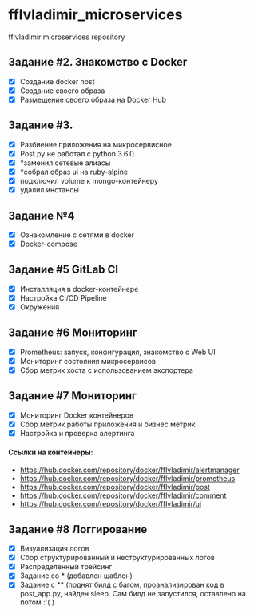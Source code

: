 # fflvladimir_microservices
fflvladimir microservices repository


## Задание #2. Знакомство с Docker

- [x] Создание docker host
- [x] Создание своего образа
- [x] Размещение своего образа на Docker Hub

## Задание #3. 

- [x] Разбиение приложения на микросервисное
- [x] Post.py не работал с python 3.6.0.
- [x] *заменил сетевые алиасы
- [x] *собрал образ ui на ruby-alpine
- [x] подключил volume к mongo-контейнеру
- [x] удалил инстансы

## Задание №4

- [x] Ознакомление с сетями в docker
- [x] Docker-compose 

## Задание #5 GitLab CI

- [x] Инсталляция в docker-контейнере
- [x] Настройка CI/CD Pipeline
- [x] Окружения 

## Задание #6 Мониторинг

- [x] Prometheus: запуск, конфигурация, знакомство с Web UI
- [x] Мониторинг состояния микросервисов
- [x] Сбор метрик хоста с использованием экспортера

## Задание #7 Мониторинг

- [x] Мониторинг Docker контейнеров
- [x] Сбор метрик работы приложения и бизнес метрик
- [x] Настройка и проверка алертинга

#### Ссылки на контейнеры:

- https://hub.docker.com/repository/docker/fflvladimir/alertmanager
- https://hub.docker.com/repository/docker/fflvladimir/prometheus
- https://hub.docker.com/repository/docker/fflvladimir/post
- https://hub.docker.com/repository/docker/fflvladimir/comment
- https://hub.docker.com/repository/docker/fflvladimir/ui

## Задание #8 Логгирование

- [x] Визуализация логов
- [x] Сбор структурированный и неструктурированных логов
- [x] Распределенный трейсинг
- [x] Задание со * (добавлен шаблон)
- [x] Задание с ** (поднят билд с багом, проанализирован код в post_app.py, найден sleep. Сам билд не запустился, оставлено на потом :'( ) 
